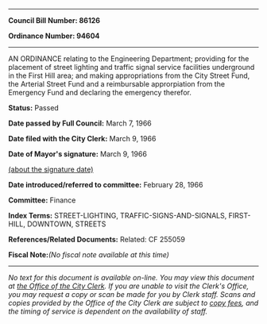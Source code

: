 

********

**Council Bill Number: 86126**
   
**Ordinance Number: 94604**
********

 AN ORDINANCE relating to the Engineering Department; providing for the placement of street lighting and traffic signal service facilities underground in the First Hill area; and making appropriations from the City Street Fund, the Arterial Street Fund and a reimbursable approrpiation from the Emergency Fund and declaring the emergency therefor.

**Status:** Passed
   
**Date passed by Full Council:** March 7, 1966
   
**Date filed with the City Clerk:** March 9, 1966
   
**Date of Mayor's signature:** March 9, 1966
   
[(about the signature date)](/~public/approvaldate.htm)
   
   
   
**Date introduced/referred to committee:** February 28, 1966
   
**Committee:** Finance
   
   
**Index Terms:** STREET-LIGHTING, TRAFFIC-SIGNS-AND-SIGNALS, FIRST-HILL, DOWNTOWN, STREETS

**References/Related Documents:** Related: CF 255059

**Fiscal Note:**_(No fiscal note available at this time)_
********

_No text for this document is available on-line. You may view this document at [the Office of the City Clerk](http://www.seattle.gov/leg/clerk/contactUs.htm). If you are unable to visit the Clerk's Office, you may request a copy or scan be made for you by Clerk staff. Scans and copies provided by the Office of the City Clerk are subject to [copy fees](http://clerk.seattle.gov/~public/clerkfees.htm), and the timing of service is dependent on the availability of staff._

